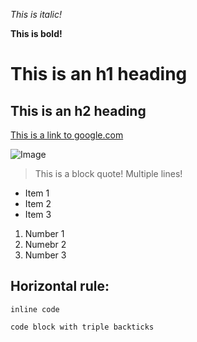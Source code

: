 *This is italic!*

**This is bold!**

# This is an h1 heading

## This is an h2 heading

[This is a link to google.com](https://google.com)

![Image](https://www.google.com/images/branding/googlelogo/2x/googlelogo_color_272x92dp.png)

> This is a block quote!
> Multiple lines!

* Item 1
* Item 2
* Item 3

1) Number 1
2) Numebr 2
3) Number 3

Horizontal rule:
---

`inline code`

```
code block with triple backticks
```